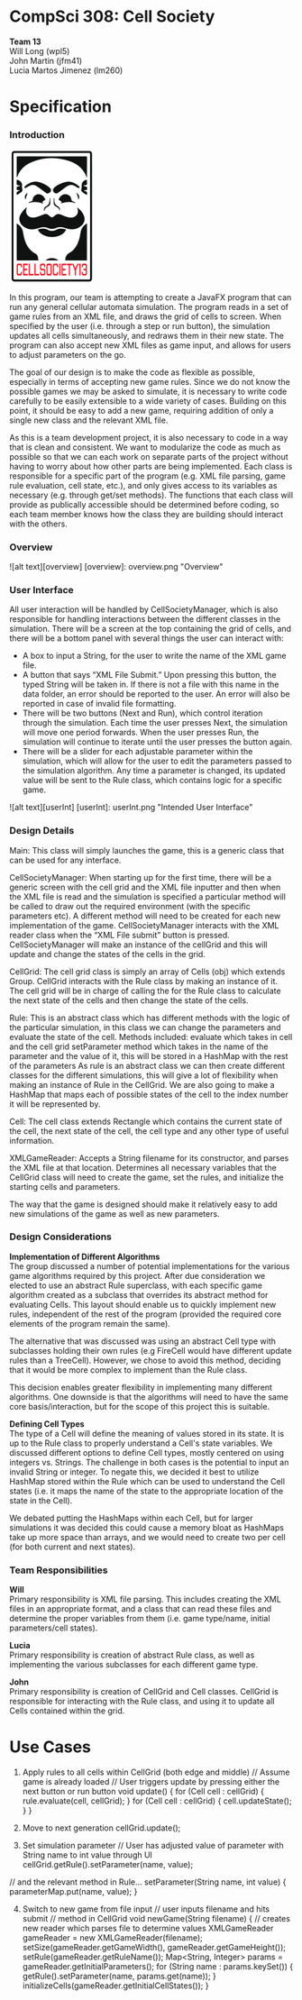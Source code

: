 CompSci 308: Cell Society
===================
**Team 13**  
Will Long (wpl5)  
John Martin (jfm41)  
Lucia Martos Jimenez (lm260)

Specification
=============
### Introduction

<img src="Logo.png" alt="Cell Society Team 13 Logo" width = 150>

In this program, our team is attempting to create a JavaFX program that can
run any general cellular automata simulation. The program reads in a set of
game rules from an XML file, and draws the grid of cells to screen. When 
specified by the user (i.e. through a step or run button), the simulation 
updates all cells simultaneously, and redraws them in their new state. 
The program can also accept new XML files as game input, and allows for users to
adjust parameters on the go.

The goal of our design is to make the code as flexible as possible, especially
in terms of accepting new game rules. Since we do not know the possible games
we may be asked to simulate, it is necessary to write code carefully to be
easily extensible to a wide variety of cases. Building on this point, it should
be easy to add a new game, requiring addition of only a single new class and the
relevant XML file.

As this is a team development project, it is also necessary to code in a way 
that is clean and consistent. We want to modularize the code as much as possible
so that we can each work on separate parts of the project without having to 
worry about how other parts are being implemented. Each class is responsible for
a specific part of the program (e.g. XML file parsing, game rule evaluation, 
cell state, etc.), and only gives access to its variables as necessary (e.g. 
through get/set methods). The functions that each class will provide as 
publically accessible should be determined before coding, so each team member
knows how the class they are building should interact with the others.

### Overview
![alt text][overview]
[overview]: overview.png "Overview"

### User Interface
All user interaction will be handled by CellSocietyManager, which is also 
responsible for handling interactions between the different classes in the 
simulation. There will be a screen at the top containing the grid of cells, and
there will be a bottom panel with several things the user can interact with:

* A box to input a String, for the user to write the name of the XML game file.
* A button that says “XML File Submit.” Upon pressing this button, the typed 
String will be taken in. If there is not a file with this name in the data
folder, an error should be reported to the user. An error will also be reported
in case of invalid file formatting.
* There will be two buttons (Next and Run), which control iteration through the
simulation. Each time the user presses Next, the simulation will move one period
forwards. When the user presses Run, the simulation will continue to iterate
until the user presses the button again.
* There will be a slider for each adjustable parameter within the simulation,
which will allow for the user to edit the parameters passed to the simulation
algorithm. Any time a parameter is changed, its updated value will be sent to
the Rule class, which contains logic for a specific game.

![alt text][userInt]
[userInt]: userInt.png "Intended User Interface"

### Design Details 
Main: This class will simply launches the game, this is a generic class that can be used for any interface.  

CellSocietyManager: When starting up for the first time, there will be a generic screen with the cell grid and the XML file inputter and then when the XML file is read and the simulation is specified a particular method will be called to draw out the required environment (with the specific parameters etc). A different method will need to be created for each new implementation of the game. CellSocietyManager interacts with the XML reader class when the “XML File submit” button is pressed. CellSocietyManager will make an instance of the cellGrid and this will update and change the states of the cells in the grid. 

CellGrid: The cell grid class is simply an array of Cells (obj) which extends Group. CellGrid interacts with the Rule class by making an instance of it. The cell grid will be in charge of calling the for the Rule class to calculate the next state of the cells and then change the state of the cells.

Rule: This is an abstract class which has different methods with the logic of the particular simulation, in this class we can change the parameters and evaluate the state of the cell. Methods included:
evaluate which takes in cell and the cell grid
setParameter method which takes in the name of the parameter and the value of it, this will be stored in a HashMap with the rest of the parameters
As rule is an abstract class we can then create different classes for the different simulations, this will give a lot of flexibility when making an instance of Rule in the CellGrid. We are also going to make a HashMap that maps each of possible states of the cell to the index number it will be represented by.  

Cell: The cell class extends Rectangle which contains the current state of the cell, the next state of the cell, the cell type and any other type of useful information.

XMLGameReader: Accepts a String filename for its constructor, and parses the XML file at that location. Determines all necessary variables that the CellGrid class will need to create the game, set the rules, and initialize the starting cells and parameters.

The way that the game is designed should make it relatively easy to add new simulations of the game as well as new parameters. 


### Design Considerations
**Implementation of Different Algorithms**  
The group discussed a number of potential implementations for the various game
algorithms required by this project. After due consideration we elected to 
use an abstract Rule superclass, with each specific game algorithm created as a
subclass that overrides its abstract method for evaluating Cells. This layout 
should enable us to quickly implement new rules, independent of the rest of the
program (provided the required core elements of the program remain the same).

The alternative that was discussed was using an abstract Cell type with
subclasses holding their own rules (e.g FireCell would have different update
rules than a TreeCell). However, we chose to avoid this method, deciding that
it would be more complex to implement than the Rule class.

This decision enables greater flexibility in implementing many different 
algorithms. One downside is that the algorithms will need to have the same core
basis/interaction, but for the scope of this project this is suitable.

**Defining Cell Types**  
The type of a Cell will define the meaning of values stored in its state. It is 
up to the Rule class to properly understand a Cell's state variables. We 
discussed different options to define Cell types, mostly centered on using 
integers vs. Strings. The challenge in both cases is the potential to input an 
invalid String or integer. To negate this, we decided it best to utilize HashMap
stored within the Rule which can be used to understand the Cell states (i.e. it
maps the name of the state to the appropriate location of the state in the
Cell).

We debated putting the HashMaps within each Cell, but for larger simulations it
was decided this could cause a memory bloat as HashMaps take up more space than
arrays, and we would need to create two per cell (for both current and next
states).

### Team Responsibilities
**Will**  
Primary responsibility is XML file parsing. This includes creating the XML files
in an appropriate format, and a class that can read these files and determine
the proper variables from them (i.e. game type/name, initial parameters/cell 
states).

**Lucia**  
Primary responsibility is creation of abstract Rule class, as well as 
implementing the various subclasses for each different game type.

**John**   
Primary responsibility is creation of CellGrid and Cell classes. CellGrid is 
responsible for interacting with the Rule class, and using it to update all 
Cells contained within the grid.


Use Cases
=========
1. Apply rules to all cells within CellGrid (both edge and middle)
// Assume game is already loaded
// User triggers update by pressing either the next button or run button
void update() {
	for (Cell cell : cellGrid) {
		rule.evaluate(cell, cellGrid);
}
for (Cell cell : cellGrid) {
	cell.updateState();
}
}

2. Move to next generation
cellGrid.update();

3. Set simulation parameter
// User has adjusted value of parameter with String name to int value through UI
cellGrid.getRule().setParameter(name, value);

// and the relevant method in Rule...
setParameter(String name, int value) {
	parameterMap.put(name, value);
}

4. Switch to new game from file input
// user inputs filename and hits submit
// method in CellGrid
void newGame(String filename) {
	// creates new reader which parses file to determine values
	XMLGameReader gameReader = new XMLGameReader(filename);
	setSize(gameReader.getGameWidth(), gameReader.getGameHeight());
	setRule(gameReader.getRuleName());
	Map<String, Integer> params = gameReader.getInitialParameters();
	for (String name : params.keySet()) {
		getRule().setParameter(name, params.get(name));
	}
	initializeCells(gameReader.getInitialCellStates());
}
